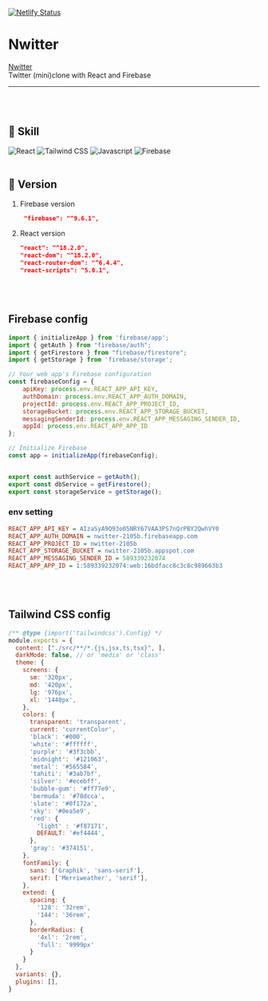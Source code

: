 [![Netlify Status](https://api.netlify.com/api/v1/badges/219f65f3-5d07-4820-9b0e-202aacadf9f7/deploy-status)](https://app.netlify.com/sites/regal-lebkuchen-ed23d2/deploys)

# Nwitter
[Nwitter](https://kimseoyeon23.github.io/nwitter)  
Twitter (mini)clone with React and Firebase
***
<br/>
<br/>

## 📌 Skill
<img alt="React" src="https://img.shields.io/badge/React-61DAFB.svg?style=for-the-badge&logo=React&logoColor=white"/> <img alt="Tailwind CSS" src="https://img.shields.io/badge/Tailwind CSS-06B6D4.svg?style=for-the-badge&logo=Tailwind CSS&logoColor=white"/> <img alt="Javascript" src="https://img.shields.io/badge/JavaScript-F7DF1E.svg?style=for-the-badge&logo=JavaScript&logoColor=white"/> <img alt="Firebase" src="https://img.shields.io/badge/Firebase-FFCA28.svg?style=for-the-badge&logo=Firebase&logoColor=white"/>
<br/>
<br/>

## 📕 Version
1. Firebase version
   ```json
    "firebase": "^9.6.1",
   ```
2. React version
    ```json
    "react": "^18.2.0",
    "react-dom": "^18.2.0",
    "react-router-dom": "^6.4.4",
    "react-scripts": "5.0.1",
    ```


<br/>
<br/>

## Firebase config
```javascript
import { initializeApp } from 'firebase/app';
import { getAuth } from "firebase/auth";
import { getFirestore } from "firebase/firestore";
import { getStorage } from 'firebase/storage';

// Your web app's Firebase configuration
const firebaseConfig = {
    apiKey: process.env.REACT_APP_API_KEY,
    authDomain: process.env.REACT_APP_AUTH_DOMAIN,
    projectId: process.env.REACT_APP_PROJECT_ID,
    storageBucket: process.env.REACT_APP_STORAGE_BUCKET,
    messagingSenderId: process.env.REACT_APP_MESSAGING_SENDER_ID,
    appId: process.env.REACT_APP_APP_ID
};

// Initialize Firebase
const app = initializeApp(firebaseConfig);


export const authService = getAuth();
export const dbService = getFirestore();
export const storageService = getStorage();
```
### env setting
```ini
REACT_APP_API_KEY = AIzaSyA9Q93o05NRY67VAA3PS7nQrPBY2QwhVY0
REACT_APP_AUTH_DOMAIN = nwitter-2105b.firebaseapp.com
REACT_APP_PROJECT_ID = nwitter-2105b
REACT_APP_STORAGE_BUCKET = nwitter-2105b.appspot.com
REACT_APP_MESSAGING_SENDER_ID = 589339232074
REACT_APP_APP_ID = 1:589339232074:web:16bdfacc8c3c8c989663b3
```
<br/>
<br/>

## Tailwind CSS config
```javascript
/** @type {import('tailwindcss').Config} */
module.exports = {
  content: ["./src/**/*.{js,jsx,ts,tsx}", ],
  darkMode: false, // or 'media' or 'class'
  theme: {
    screens: {
      sm: '320px',
      md: '420px',
      lg: '976px',
      xl: '1440px',
    },
    colors: {
      transparent: 'transparent',
      current: 'currentColor',
      'black': '#000',
      'white': '#ffffff',
      'purple': '#3f3cbb',
      'midnight': '#121063',
      'metal': '#565584',
      'tahiti': '#3ab7bf',
      'silver': '#ecebff',
      'bubble-gum': '#ff77e9',
      'bermuda': '#78dcca',
      'slate': '#0f172a',
      'sky': '#0ea5e9',
      'red': {
        'light' : '#f87171',
        DEFAULT: '#ef4444',
      },
      'gray': '#374151',
    },
    fontFamily: {
      sans: ['Graphik', 'sans-serif'],
      serif: ['Merriweather', 'serif'],
    },
    extend: {
      spacing: {
        '128': '32rem',
        '144': '36rem',
      },
      borderRadius: {
        '4xl': '2rem',
        'full': '9999px'
      }
    }
  },
  variants: {},
  plugins: [],
}

```